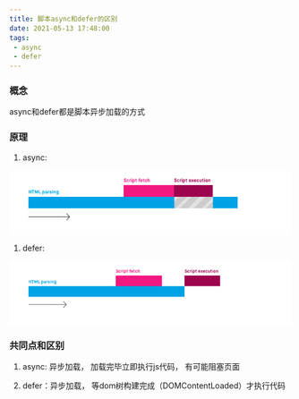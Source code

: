 ```yaml
---
title: 脚本async和defer的区别
date: 2021-05-13 17:48:00
tags:
 - async
 - defer
---
```


### 概念

 async和defer都是脚本异步加载的方式



### 原理

1.  async: 
<img src="/img/async.png" width = "700" height = "auto" alt="async" align=center />

1.  defer: 
<img src="/img/defer.png" width = "700" height = "auto" alt="defer" align=center />



### 共同点和区别

1. async: 异步加载， 加载完毕立即执行js代码， 有可能阻塞页面

2. defer：异步加载， 等dom树构建完成（DOMContentLoaded）才执行代码
